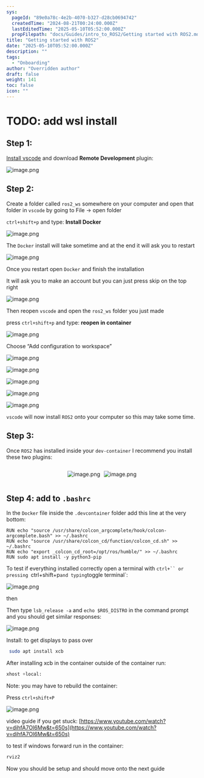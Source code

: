 ```yaml
---
sys:
  pageId: "89e0a78c-4e2b-4070-b327-d28cb0694742"
  createdTime: "2024-08-21T00:24:00.000Z"
  lastEditedTime: "2025-05-10T05:52:00.000Z"
  propFilepath: "docs/Guides/intro_to_ROS2/Getting started with ROS2.md"
title: "Getting started with ROS2"
date: "2025-05-10T05:52:00.000Z"
description: ""
tags:
  - "Onboarding"
author: "Overridden author"
draft: false
weight: 141
toc: false
icon: ""
---
```


# TODO: add wsl install

## Step 1:

[Install vscode](https://code.visualstudio.com/download) and download **Remote Development** plugin:

![image.png](https://prod-files-secure.s3.us-west-2.amazonaws.com/d518164a-d88e-44d1-a4ee-3adb3bd8bce0/efb52993-1881-4a40-b95e-6f020334f022/image.png?X-Amz-Algorithm=AWS4-HMAC-SHA256&X-Amz-Content-Sha256=UNSIGNED-PAYLOAD&X-Amz-Credential=ASIAZI2LB466ULK2EXOR%2F20250617%2Fus-west-2%2Fs3%2Faws4_request&X-Amz-Date=20250617T151047Z&X-Amz-Expires=3600&X-Amz-Security-Token=IQoJb3JpZ2luX2VjEIz%2F%2F%2F%2F%2F%2F%2F%2F%2F%2FwEaCXVzLXdlc3QtMiJHMEUCIQDRMvPjUuSefT%2BTlwsJtBfOV53WPiKCCGYhmDXVzIW7wQIgZiF7E7ayLTz5d8pD9oie0pxk0prYJ5fIr9%2BF14%2F3qZYq%2FwMIdRAAGgw2Mzc0MjMxODM4MDUiDKqUAq%2FFBzKZadjkZircA1QZJK4FnXylYCB8qHjn48nVYzZ5iR2EmvELfqs1EaBAv68SBAxh0F3P8VBmzVsSvK1%2FOgfuMj7rHpEYsEUf8ScXKZBNVFAlTNi7GOW8Po%2BQpJ2B8UQdxaW4Fv1Buk2TTVZ0j%2Falm1ffltYgdSFPpfWJWJSeDM2s2sE3EQmHQLRlsIvJlg8Az%2F3L%2FiIbe26QckOVOj9AmnTcvIq%2FzBPjbcEMOSJQW93%2BPFsRCPZA7juUffXmhSYGFmwhHI3tE9JGO9avSDEV321zuIUecj4XwoLrN116qMeAHpOH427SsVSvJbWIHq5ppg4GmXvjxS63tVjJfCIeDyhxwDudqfGQ0u%2BvbrNyOzv2ycFE7JcOSqXTNz7cdphWKVy%2BbSMu%2BzjetZ4WJLGfF00E%2BNtnzCbbaVyq1A0wtF8%2F0H5vc85lE%2FqV5PPc10o0veGQ7lXh7DRAAz4YZqVHERTHQ5o11EJwQyckDOYcynhYcGXNj073eOnC2zpNz66l23UVJfhHyiKuY2PsfyzV8fMV74vD%2BPeKQcsfGfiZwvriewxtch55yl9ZPlIup5zQ57oNIzZ27UBdeZtxTURiENqLW33LiCAmB71jDgqa76hBi9GE3kvwghUyZrPWfdmWcaf6T%2BtJMJenxcIGOqUBIr41CSOuOos69KqpRtbDuZr4IOrOddZoGZpddFoj59Wsmfqea3Udi4T0IhGdbJzQtCx3i9vIBbJe%2BV%2FcOm9NLo%2Fk2ZLCtnfkiQUTGzFjpRPZ4VVJyv2ow0u3jzUEXsE6Fu6%2BRX4nKxK54WDqRA9emOvsyLZXUPQEDi9nyaoDIYtTe18G0u66sQuqocip9ybtx6Ldf7tY9Y%2Bpx0OEcPJ8zFXZPTQp&X-Amz-Signature=b49ed42d745723a21b0837ed6c55239e7c509b6e121257d392cd731715d2c130&X-Amz-SignedHeaders=host&x-amz-checksum-mode=ENABLED&x-id=GetObject)

## Step 2:

Create a folder called `ros2_ws` somewhere on your computer and open that folder in `vscode` by going to File → open folder 

`ctrl+shift+p` and type: **Install Docker**

![image.png](https://prod-files-secure.s3.us-west-2.amazonaws.com/d518164a-d88e-44d1-a4ee-3adb3bd8bce0/2269dc0e-1cd5-47ff-bceb-c04ad9b2eab0/image.png?X-Amz-Algorithm=AWS4-HMAC-SHA256&X-Amz-Content-Sha256=UNSIGNED-PAYLOAD&X-Amz-Credential=ASIAZI2LB466ULK2EXOR%2F20250617%2Fus-west-2%2Fs3%2Faws4_request&X-Amz-Date=20250617T151047Z&X-Amz-Expires=3600&X-Amz-Security-Token=IQoJb3JpZ2luX2VjEIz%2F%2F%2F%2F%2F%2F%2F%2F%2F%2FwEaCXVzLXdlc3QtMiJHMEUCIQDRMvPjUuSefT%2BTlwsJtBfOV53WPiKCCGYhmDXVzIW7wQIgZiF7E7ayLTz5d8pD9oie0pxk0prYJ5fIr9%2BF14%2F3qZYq%2FwMIdRAAGgw2Mzc0MjMxODM4MDUiDKqUAq%2FFBzKZadjkZircA1QZJK4FnXylYCB8qHjn48nVYzZ5iR2EmvELfqs1EaBAv68SBAxh0F3P8VBmzVsSvK1%2FOgfuMj7rHpEYsEUf8ScXKZBNVFAlTNi7GOW8Po%2BQpJ2B8UQdxaW4Fv1Buk2TTVZ0j%2Falm1ffltYgdSFPpfWJWJSeDM2s2sE3EQmHQLRlsIvJlg8Az%2F3L%2FiIbe26QckOVOj9AmnTcvIq%2FzBPjbcEMOSJQW93%2BPFsRCPZA7juUffXmhSYGFmwhHI3tE9JGO9avSDEV321zuIUecj4XwoLrN116qMeAHpOH427SsVSvJbWIHq5ppg4GmXvjxS63tVjJfCIeDyhxwDudqfGQ0u%2BvbrNyOzv2ycFE7JcOSqXTNz7cdphWKVy%2BbSMu%2BzjetZ4WJLGfF00E%2BNtnzCbbaVyq1A0wtF8%2F0H5vc85lE%2FqV5PPc10o0veGQ7lXh7DRAAz4YZqVHERTHQ5o11EJwQyckDOYcynhYcGXNj073eOnC2zpNz66l23UVJfhHyiKuY2PsfyzV8fMV74vD%2BPeKQcsfGfiZwvriewxtch55yl9ZPlIup5zQ57oNIzZ27UBdeZtxTURiENqLW33LiCAmB71jDgqa76hBi9GE3kvwghUyZrPWfdmWcaf6T%2BtJMJenxcIGOqUBIr41CSOuOos69KqpRtbDuZr4IOrOddZoGZpddFoj59Wsmfqea3Udi4T0IhGdbJzQtCx3i9vIBbJe%2BV%2FcOm9NLo%2Fk2ZLCtnfkiQUTGzFjpRPZ4VVJyv2ow0u3jzUEXsE6Fu6%2BRX4nKxK54WDqRA9emOvsyLZXUPQEDi9nyaoDIYtTe18G0u66sQuqocip9ybtx6Ldf7tY9Y%2Bpx0OEcPJ8zFXZPTQp&X-Amz-Signature=23ced9cfd05b88bac826117f8e85a75735393dc42ca6a198ea45a48abfb56cb3&X-Amz-SignedHeaders=host&x-amz-checksum-mode=ENABLED&x-id=GetObject)

The `Docker` install will take sometime and at the end it will ask you to restart

![image.png](https://prod-files-secure.s3.us-west-2.amazonaws.com/d518164a-d88e-44d1-a4ee-3adb3bd8bce0/ed233f78-be33-4b1f-b89c-9c346c0e961e/image.png?X-Amz-Algorithm=AWS4-HMAC-SHA256&X-Amz-Content-Sha256=UNSIGNED-PAYLOAD&X-Amz-Credential=ASIAZI2LB466ULK2EXOR%2F20250617%2Fus-west-2%2Fs3%2Faws4_request&X-Amz-Date=20250617T151047Z&X-Amz-Expires=3600&X-Amz-Security-Token=IQoJb3JpZ2luX2VjEIz%2F%2F%2F%2F%2F%2F%2F%2F%2F%2FwEaCXVzLXdlc3QtMiJHMEUCIQDRMvPjUuSefT%2BTlwsJtBfOV53WPiKCCGYhmDXVzIW7wQIgZiF7E7ayLTz5d8pD9oie0pxk0prYJ5fIr9%2BF14%2F3qZYq%2FwMIdRAAGgw2Mzc0MjMxODM4MDUiDKqUAq%2FFBzKZadjkZircA1QZJK4FnXylYCB8qHjn48nVYzZ5iR2EmvELfqs1EaBAv68SBAxh0F3P8VBmzVsSvK1%2FOgfuMj7rHpEYsEUf8ScXKZBNVFAlTNi7GOW8Po%2BQpJ2B8UQdxaW4Fv1Buk2TTVZ0j%2Falm1ffltYgdSFPpfWJWJSeDM2s2sE3EQmHQLRlsIvJlg8Az%2F3L%2FiIbe26QckOVOj9AmnTcvIq%2FzBPjbcEMOSJQW93%2BPFsRCPZA7juUffXmhSYGFmwhHI3tE9JGO9avSDEV321zuIUecj4XwoLrN116qMeAHpOH427SsVSvJbWIHq5ppg4GmXvjxS63tVjJfCIeDyhxwDudqfGQ0u%2BvbrNyOzv2ycFE7JcOSqXTNz7cdphWKVy%2BbSMu%2BzjetZ4WJLGfF00E%2BNtnzCbbaVyq1A0wtF8%2F0H5vc85lE%2FqV5PPc10o0veGQ7lXh7DRAAz4YZqVHERTHQ5o11EJwQyckDOYcynhYcGXNj073eOnC2zpNz66l23UVJfhHyiKuY2PsfyzV8fMV74vD%2BPeKQcsfGfiZwvriewxtch55yl9ZPlIup5zQ57oNIzZ27UBdeZtxTURiENqLW33LiCAmB71jDgqa76hBi9GE3kvwghUyZrPWfdmWcaf6T%2BtJMJenxcIGOqUBIr41CSOuOos69KqpRtbDuZr4IOrOddZoGZpddFoj59Wsmfqea3Udi4T0IhGdbJzQtCx3i9vIBbJe%2BV%2FcOm9NLo%2Fk2ZLCtnfkiQUTGzFjpRPZ4VVJyv2ow0u3jzUEXsE6Fu6%2BRX4nKxK54WDqRA9emOvsyLZXUPQEDi9nyaoDIYtTe18G0u66sQuqocip9ybtx6Ldf7tY9Y%2Bpx0OEcPJ8zFXZPTQp&X-Amz-Signature=b3bad7f7554c7d8924fb494a7f6a3ffb4879e3801a4f19c5301f77a4b4018bb9&X-Amz-SignedHeaders=host&x-amz-checksum-mode=ENABLED&x-id=GetObject)

Once you restart open `Docker` and finish the installation

It will ask you to make an account but you can just press skip on the top right

![image.png](https://prod-files-secure.s3.us-west-2.amazonaws.com/d518164a-d88e-44d1-a4ee-3adb3bd8bce0/21010ad9-1659-4fd9-9f59-9932a09b2a3d/image.png?X-Amz-Algorithm=AWS4-HMAC-SHA256&X-Amz-Content-Sha256=UNSIGNED-PAYLOAD&X-Amz-Credential=ASIAZI2LB466ULK2EXOR%2F20250617%2Fus-west-2%2Fs3%2Faws4_request&X-Amz-Date=20250617T151047Z&X-Amz-Expires=3600&X-Amz-Security-Token=IQoJb3JpZ2luX2VjEIz%2F%2F%2F%2F%2F%2F%2F%2F%2F%2FwEaCXVzLXdlc3QtMiJHMEUCIQDRMvPjUuSefT%2BTlwsJtBfOV53WPiKCCGYhmDXVzIW7wQIgZiF7E7ayLTz5d8pD9oie0pxk0prYJ5fIr9%2BF14%2F3qZYq%2FwMIdRAAGgw2Mzc0MjMxODM4MDUiDKqUAq%2FFBzKZadjkZircA1QZJK4FnXylYCB8qHjn48nVYzZ5iR2EmvELfqs1EaBAv68SBAxh0F3P8VBmzVsSvK1%2FOgfuMj7rHpEYsEUf8ScXKZBNVFAlTNi7GOW8Po%2BQpJ2B8UQdxaW4Fv1Buk2TTVZ0j%2Falm1ffltYgdSFPpfWJWJSeDM2s2sE3EQmHQLRlsIvJlg8Az%2F3L%2FiIbe26QckOVOj9AmnTcvIq%2FzBPjbcEMOSJQW93%2BPFsRCPZA7juUffXmhSYGFmwhHI3tE9JGO9avSDEV321zuIUecj4XwoLrN116qMeAHpOH427SsVSvJbWIHq5ppg4GmXvjxS63tVjJfCIeDyhxwDudqfGQ0u%2BvbrNyOzv2ycFE7JcOSqXTNz7cdphWKVy%2BbSMu%2BzjetZ4WJLGfF00E%2BNtnzCbbaVyq1A0wtF8%2F0H5vc85lE%2FqV5PPc10o0veGQ7lXh7DRAAz4YZqVHERTHQ5o11EJwQyckDOYcynhYcGXNj073eOnC2zpNz66l23UVJfhHyiKuY2PsfyzV8fMV74vD%2BPeKQcsfGfiZwvriewxtch55yl9ZPlIup5zQ57oNIzZ27UBdeZtxTURiENqLW33LiCAmB71jDgqa76hBi9GE3kvwghUyZrPWfdmWcaf6T%2BtJMJenxcIGOqUBIr41CSOuOos69KqpRtbDuZr4IOrOddZoGZpddFoj59Wsmfqea3Udi4T0IhGdbJzQtCx3i9vIBbJe%2BV%2FcOm9NLo%2Fk2ZLCtnfkiQUTGzFjpRPZ4VVJyv2ow0u3jzUEXsE6Fu6%2BRX4nKxK54WDqRA9emOvsyLZXUPQEDi9nyaoDIYtTe18G0u66sQuqocip9ybtx6Ldf7tY9Y%2Bpx0OEcPJ8zFXZPTQp&X-Amz-Signature=ec54966c70d03d9cb0885bfeb5d92d69175bc30275c3696474a4f4cf3205b7e5&X-Amz-SignedHeaders=host&x-amz-checksum-mode=ENABLED&x-id=GetObject)

Then reopen `vscode` and open the `ros2_ws` folder you just made

press `ctrl+shift+p` and type: **reopen in container**

![image.png](https://prod-files-secure.s3.us-west-2.amazonaws.com/d518164a-d88e-44d1-a4ee-3adb3bd8bce0/4e93b8c2-41ad-488c-8095-c74205196118/image.png?X-Amz-Algorithm=AWS4-HMAC-SHA256&X-Amz-Content-Sha256=UNSIGNED-PAYLOAD&X-Amz-Credential=ASIAZI2LB466ULK2EXOR%2F20250617%2Fus-west-2%2Fs3%2Faws4_request&X-Amz-Date=20250617T151047Z&X-Amz-Expires=3600&X-Amz-Security-Token=IQoJb3JpZ2luX2VjEIz%2F%2F%2F%2F%2F%2F%2F%2F%2F%2FwEaCXVzLXdlc3QtMiJHMEUCIQDRMvPjUuSefT%2BTlwsJtBfOV53WPiKCCGYhmDXVzIW7wQIgZiF7E7ayLTz5d8pD9oie0pxk0prYJ5fIr9%2BF14%2F3qZYq%2FwMIdRAAGgw2Mzc0MjMxODM4MDUiDKqUAq%2FFBzKZadjkZircA1QZJK4FnXylYCB8qHjn48nVYzZ5iR2EmvELfqs1EaBAv68SBAxh0F3P8VBmzVsSvK1%2FOgfuMj7rHpEYsEUf8ScXKZBNVFAlTNi7GOW8Po%2BQpJ2B8UQdxaW4Fv1Buk2TTVZ0j%2Falm1ffltYgdSFPpfWJWJSeDM2s2sE3EQmHQLRlsIvJlg8Az%2F3L%2FiIbe26QckOVOj9AmnTcvIq%2FzBPjbcEMOSJQW93%2BPFsRCPZA7juUffXmhSYGFmwhHI3tE9JGO9avSDEV321zuIUecj4XwoLrN116qMeAHpOH427SsVSvJbWIHq5ppg4GmXvjxS63tVjJfCIeDyhxwDudqfGQ0u%2BvbrNyOzv2ycFE7JcOSqXTNz7cdphWKVy%2BbSMu%2BzjetZ4WJLGfF00E%2BNtnzCbbaVyq1A0wtF8%2F0H5vc85lE%2FqV5PPc10o0veGQ7lXh7DRAAz4YZqVHERTHQ5o11EJwQyckDOYcynhYcGXNj073eOnC2zpNz66l23UVJfhHyiKuY2PsfyzV8fMV74vD%2BPeKQcsfGfiZwvriewxtch55yl9ZPlIup5zQ57oNIzZ27UBdeZtxTURiENqLW33LiCAmB71jDgqa76hBi9GE3kvwghUyZrPWfdmWcaf6T%2BtJMJenxcIGOqUBIr41CSOuOos69KqpRtbDuZr4IOrOddZoGZpddFoj59Wsmfqea3Udi4T0IhGdbJzQtCx3i9vIBbJe%2BV%2FcOm9NLo%2Fk2ZLCtnfkiQUTGzFjpRPZ4VVJyv2ow0u3jzUEXsE6Fu6%2BRX4nKxK54WDqRA9emOvsyLZXUPQEDi9nyaoDIYtTe18G0u66sQuqocip9ybtx6Ldf7tY9Y%2Bpx0OEcPJ8zFXZPTQp&X-Amz-Signature=b92dbfdaa54f44a842697c763ae6a5177228e805a5eff157e637b36e4e5e3945&X-Amz-SignedHeaders=host&x-amz-checksum-mode=ENABLED&x-id=GetObject)

Choose “Add configuration to workspace”

![image.png](https://prod-files-secure.s3.us-west-2.amazonaws.com/d518164a-d88e-44d1-a4ee-3adb3bd8bce0/9560b282-5060-4989-ba37-97e7b2c22476/image.png?X-Amz-Algorithm=AWS4-HMAC-SHA256&X-Amz-Content-Sha256=UNSIGNED-PAYLOAD&X-Amz-Credential=ASIAZI2LB466ULK2EXOR%2F20250617%2Fus-west-2%2Fs3%2Faws4_request&X-Amz-Date=20250617T151047Z&X-Amz-Expires=3600&X-Amz-Security-Token=IQoJb3JpZ2luX2VjEIz%2F%2F%2F%2F%2F%2F%2F%2F%2F%2FwEaCXVzLXdlc3QtMiJHMEUCIQDRMvPjUuSefT%2BTlwsJtBfOV53WPiKCCGYhmDXVzIW7wQIgZiF7E7ayLTz5d8pD9oie0pxk0prYJ5fIr9%2BF14%2F3qZYq%2FwMIdRAAGgw2Mzc0MjMxODM4MDUiDKqUAq%2FFBzKZadjkZircA1QZJK4FnXylYCB8qHjn48nVYzZ5iR2EmvELfqs1EaBAv68SBAxh0F3P8VBmzVsSvK1%2FOgfuMj7rHpEYsEUf8ScXKZBNVFAlTNi7GOW8Po%2BQpJ2B8UQdxaW4Fv1Buk2TTVZ0j%2Falm1ffltYgdSFPpfWJWJSeDM2s2sE3EQmHQLRlsIvJlg8Az%2F3L%2FiIbe26QckOVOj9AmnTcvIq%2FzBPjbcEMOSJQW93%2BPFsRCPZA7juUffXmhSYGFmwhHI3tE9JGO9avSDEV321zuIUecj4XwoLrN116qMeAHpOH427SsVSvJbWIHq5ppg4GmXvjxS63tVjJfCIeDyhxwDudqfGQ0u%2BvbrNyOzv2ycFE7JcOSqXTNz7cdphWKVy%2BbSMu%2BzjetZ4WJLGfF00E%2BNtnzCbbaVyq1A0wtF8%2F0H5vc85lE%2FqV5PPc10o0veGQ7lXh7DRAAz4YZqVHERTHQ5o11EJwQyckDOYcynhYcGXNj073eOnC2zpNz66l23UVJfhHyiKuY2PsfyzV8fMV74vD%2BPeKQcsfGfiZwvriewxtch55yl9ZPlIup5zQ57oNIzZ27UBdeZtxTURiENqLW33LiCAmB71jDgqa76hBi9GE3kvwghUyZrPWfdmWcaf6T%2BtJMJenxcIGOqUBIr41CSOuOos69KqpRtbDuZr4IOrOddZoGZpddFoj59Wsmfqea3Udi4T0IhGdbJzQtCx3i9vIBbJe%2BV%2FcOm9NLo%2Fk2ZLCtnfkiQUTGzFjpRPZ4VVJyv2ow0u3jzUEXsE6Fu6%2BRX4nKxK54WDqRA9emOvsyLZXUPQEDi9nyaoDIYtTe18G0u66sQuqocip9ybtx6Ldf7tY9Y%2Bpx0OEcPJ8zFXZPTQp&X-Amz-Signature=d6425c91769247a67ffde0bbdc8530b9a7b63383a401c427d4ee24bb454cc9eb&X-Amz-SignedHeaders=host&x-amz-checksum-mode=ENABLED&x-id=GetObject)

![image.png](https://prod-files-secure.s3.us-west-2.amazonaws.com/d518164a-d88e-44d1-a4ee-3adb3bd8bce0/2ee63f81-886b-48e8-a553-dc6e5eac99e4/image.png?X-Amz-Algorithm=AWS4-HMAC-SHA256&X-Amz-Content-Sha256=UNSIGNED-PAYLOAD&X-Amz-Credential=ASIAZI2LB466ULK2EXOR%2F20250617%2Fus-west-2%2Fs3%2Faws4_request&X-Amz-Date=20250617T151047Z&X-Amz-Expires=3600&X-Amz-Security-Token=IQoJb3JpZ2luX2VjEIz%2F%2F%2F%2F%2F%2F%2F%2F%2F%2FwEaCXVzLXdlc3QtMiJHMEUCIQDRMvPjUuSefT%2BTlwsJtBfOV53WPiKCCGYhmDXVzIW7wQIgZiF7E7ayLTz5d8pD9oie0pxk0prYJ5fIr9%2BF14%2F3qZYq%2FwMIdRAAGgw2Mzc0MjMxODM4MDUiDKqUAq%2FFBzKZadjkZircA1QZJK4FnXylYCB8qHjn48nVYzZ5iR2EmvELfqs1EaBAv68SBAxh0F3P8VBmzVsSvK1%2FOgfuMj7rHpEYsEUf8ScXKZBNVFAlTNi7GOW8Po%2BQpJ2B8UQdxaW4Fv1Buk2TTVZ0j%2Falm1ffltYgdSFPpfWJWJSeDM2s2sE3EQmHQLRlsIvJlg8Az%2F3L%2FiIbe26QckOVOj9AmnTcvIq%2FzBPjbcEMOSJQW93%2BPFsRCPZA7juUffXmhSYGFmwhHI3tE9JGO9avSDEV321zuIUecj4XwoLrN116qMeAHpOH427SsVSvJbWIHq5ppg4GmXvjxS63tVjJfCIeDyhxwDudqfGQ0u%2BvbrNyOzv2ycFE7JcOSqXTNz7cdphWKVy%2BbSMu%2BzjetZ4WJLGfF00E%2BNtnzCbbaVyq1A0wtF8%2F0H5vc85lE%2FqV5PPc10o0veGQ7lXh7DRAAz4YZqVHERTHQ5o11EJwQyckDOYcynhYcGXNj073eOnC2zpNz66l23UVJfhHyiKuY2PsfyzV8fMV74vD%2BPeKQcsfGfiZwvriewxtch55yl9ZPlIup5zQ57oNIzZ27UBdeZtxTURiENqLW33LiCAmB71jDgqa76hBi9GE3kvwghUyZrPWfdmWcaf6T%2BtJMJenxcIGOqUBIr41CSOuOos69KqpRtbDuZr4IOrOddZoGZpddFoj59Wsmfqea3Udi4T0IhGdbJzQtCx3i9vIBbJe%2BV%2FcOm9NLo%2Fk2ZLCtnfkiQUTGzFjpRPZ4VVJyv2ow0u3jzUEXsE6Fu6%2BRX4nKxK54WDqRA9emOvsyLZXUPQEDi9nyaoDIYtTe18G0u66sQuqocip9ybtx6Ldf7tY9Y%2Bpx0OEcPJ8zFXZPTQp&X-Amz-Signature=be41c686354cd8aa058cae5ca156a32fdfb8c344ebbc3f1a83f6622b3f043002&X-Amz-SignedHeaders=host&x-amz-checksum-mode=ENABLED&x-id=GetObject)

![image.png](https://prod-files-secure.s3.us-west-2.amazonaws.com/d518164a-d88e-44d1-a4ee-3adb3bd8bce0/ae1580b2-b048-407e-aed9-b584224a7a04/image.png?X-Amz-Algorithm=AWS4-HMAC-SHA256&X-Amz-Content-Sha256=UNSIGNED-PAYLOAD&X-Amz-Credential=ASIAZI2LB466ULK2EXOR%2F20250617%2Fus-west-2%2Fs3%2Faws4_request&X-Amz-Date=20250617T151047Z&X-Amz-Expires=3600&X-Amz-Security-Token=IQoJb3JpZ2luX2VjEIz%2F%2F%2F%2F%2F%2F%2F%2F%2F%2FwEaCXVzLXdlc3QtMiJHMEUCIQDRMvPjUuSefT%2BTlwsJtBfOV53WPiKCCGYhmDXVzIW7wQIgZiF7E7ayLTz5d8pD9oie0pxk0prYJ5fIr9%2BF14%2F3qZYq%2FwMIdRAAGgw2Mzc0MjMxODM4MDUiDKqUAq%2FFBzKZadjkZircA1QZJK4FnXylYCB8qHjn48nVYzZ5iR2EmvELfqs1EaBAv68SBAxh0F3P8VBmzVsSvK1%2FOgfuMj7rHpEYsEUf8ScXKZBNVFAlTNi7GOW8Po%2BQpJ2B8UQdxaW4Fv1Buk2TTVZ0j%2Falm1ffltYgdSFPpfWJWJSeDM2s2sE3EQmHQLRlsIvJlg8Az%2F3L%2FiIbe26QckOVOj9AmnTcvIq%2FzBPjbcEMOSJQW93%2BPFsRCPZA7juUffXmhSYGFmwhHI3tE9JGO9avSDEV321zuIUecj4XwoLrN116qMeAHpOH427SsVSvJbWIHq5ppg4GmXvjxS63tVjJfCIeDyhxwDudqfGQ0u%2BvbrNyOzv2ycFE7JcOSqXTNz7cdphWKVy%2BbSMu%2BzjetZ4WJLGfF00E%2BNtnzCbbaVyq1A0wtF8%2F0H5vc85lE%2FqV5PPc10o0veGQ7lXh7DRAAz4YZqVHERTHQ5o11EJwQyckDOYcynhYcGXNj073eOnC2zpNz66l23UVJfhHyiKuY2PsfyzV8fMV74vD%2BPeKQcsfGfiZwvriewxtch55yl9ZPlIup5zQ57oNIzZ27UBdeZtxTURiENqLW33LiCAmB71jDgqa76hBi9GE3kvwghUyZrPWfdmWcaf6T%2BtJMJenxcIGOqUBIr41CSOuOos69KqpRtbDuZr4IOrOddZoGZpddFoj59Wsmfqea3Udi4T0IhGdbJzQtCx3i9vIBbJe%2BV%2FcOm9NLo%2Fk2ZLCtnfkiQUTGzFjpRPZ4VVJyv2ow0u3jzUEXsE6Fu6%2BRX4nKxK54WDqRA9emOvsyLZXUPQEDi9nyaoDIYtTe18G0u66sQuqocip9ybtx6Ldf7tY9Y%2Bpx0OEcPJ8zFXZPTQp&X-Amz-Signature=7cbdc7c03a25ba1d84c52d9a96a3b9092d6b1aab69328aea24b28bb3f3f4e4a9&X-Amz-SignedHeaders=host&x-amz-checksum-mode=ENABLED&x-id=GetObject)

![image.png](https://prod-files-secure.s3.us-west-2.amazonaws.com/d518164a-d88e-44d1-a4ee-3adb3bd8bce0/53255b28-f75e-430f-b9e3-c0ac8577e42b/image.png?X-Amz-Algorithm=AWS4-HMAC-SHA256&X-Amz-Content-Sha256=UNSIGNED-PAYLOAD&X-Amz-Credential=ASIAZI2LB466ULK2EXOR%2F20250617%2Fus-west-2%2Fs3%2Faws4_request&X-Amz-Date=20250617T151047Z&X-Amz-Expires=3600&X-Amz-Security-Token=IQoJb3JpZ2luX2VjEIz%2F%2F%2F%2F%2F%2F%2F%2F%2F%2FwEaCXVzLXdlc3QtMiJHMEUCIQDRMvPjUuSefT%2BTlwsJtBfOV53WPiKCCGYhmDXVzIW7wQIgZiF7E7ayLTz5d8pD9oie0pxk0prYJ5fIr9%2BF14%2F3qZYq%2FwMIdRAAGgw2Mzc0MjMxODM4MDUiDKqUAq%2FFBzKZadjkZircA1QZJK4FnXylYCB8qHjn48nVYzZ5iR2EmvELfqs1EaBAv68SBAxh0F3P8VBmzVsSvK1%2FOgfuMj7rHpEYsEUf8ScXKZBNVFAlTNi7GOW8Po%2BQpJ2B8UQdxaW4Fv1Buk2TTVZ0j%2Falm1ffltYgdSFPpfWJWJSeDM2s2sE3EQmHQLRlsIvJlg8Az%2F3L%2FiIbe26QckOVOj9AmnTcvIq%2FzBPjbcEMOSJQW93%2BPFsRCPZA7juUffXmhSYGFmwhHI3tE9JGO9avSDEV321zuIUecj4XwoLrN116qMeAHpOH427SsVSvJbWIHq5ppg4GmXvjxS63tVjJfCIeDyhxwDudqfGQ0u%2BvbrNyOzv2ycFE7JcOSqXTNz7cdphWKVy%2BbSMu%2BzjetZ4WJLGfF00E%2BNtnzCbbaVyq1A0wtF8%2F0H5vc85lE%2FqV5PPc10o0veGQ7lXh7DRAAz4YZqVHERTHQ5o11EJwQyckDOYcynhYcGXNj073eOnC2zpNz66l23UVJfhHyiKuY2PsfyzV8fMV74vD%2BPeKQcsfGfiZwvriewxtch55yl9ZPlIup5zQ57oNIzZ27UBdeZtxTURiENqLW33LiCAmB71jDgqa76hBi9GE3kvwghUyZrPWfdmWcaf6T%2BtJMJenxcIGOqUBIr41CSOuOos69KqpRtbDuZr4IOrOddZoGZpddFoj59Wsmfqea3Udi4T0IhGdbJzQtCx3i9vIBbJe%2BV%2FcOm9NLo%2Fk2ZLCtnfkiQUTGzFjpRPZ4VVJyv2ow0u3jzUEXsE6Fu6%2BRX4nKxK54WDqRA9emOvsyLZXUPQEDi9nyaoDIYtTe18G0u66sQuqocip9ybtx6Ldf7tY9Y%2Bpx0OEcPJ8zFXZPTQp&X-Amz-Signature=8cbced51cc624fc3880e1ce45f761f68f0fc46c17f7164c8c1b1febd30496fa9&X-Amz-SignedHeaders=host&x-amz-checksum-mode=ENABLED&x-id=GetObject)

![image.png](https://prod-files-secure.s3.us-west-2.amazonaws.com/d518164a-d88e-44d1-a4ee-3adb3bd8bce0/7c562767-5af9-4ffb-97d1-327bcdf4ee00/image.png?X-Amz-Algorithm=AWS4-HMAC-SHA256&X-Amz-Content-Sha256=UNSIGNED-PAYLOAD&X-Amz-Credential=ASIAZI2LB466ULK2EXOR%2F20250617%2Fus-west-2%2Fs3%2Faws4_request&X-Amz-Date=20250617T151047Z&X-Amz-Expires=3600&X-Amz-Security-Token=IQoJb3JpZ2luX2VjEIz%2F%2F%2F%2F%2F%2F%2F%2F%2F%2FwEaCXVzLXdlc3QtMiJHMEUCIQDRMvPjUuSefT%2BTlwsJtBfOV53WPiKCCGYhmDXVzIW7wQIgZiF7E7ayLTz5d8pD9oie0pxk0prYJ5fIr9%2BF14%2F3qZYq%2FwMIdRAAGgw2Mzc0MjMxODM4MDUiDKqUAq%2FFBzKZadjkZircA1QZJK4FnXylYCB8qHjn48nVYzZ5iR2EmvELfqs1EaBAv68SBAxh0F3P8VBmzVsSvK1%2FOgfuMj7rHpEYsEUf8ScXKZBNVFAlTNi7GOW8Po%2BQpJ2B8UQdxaW4Fv1Buk2TTVZ0j%2Falm1ffltYgdSFPpfWJWJSeDM2s2sE3EQmHQLRlsIvJlg8Az%2F3L%2FiIbe26QckOVOj9AmnTcvIq%2FzBPjbcEMOSJQW93%2BPFsRCPZA7juUffXmhSYGFmwhHI3tE9JGO9avSDEV321zuIUecj4XwoLrN116qMeAHpOH427SsVSvJbWIHq5ppg4GmXvjxS63tVjJfCIeDyhxwDudqfGQ0u%2BvbrNyOzv2ycFE7JcOSqXTNz7cdphWKVy%2BbSMu%2BzjetZ4WJLGfF00E%2BNtnzCbbaVyq1A0wtF8%2F0H5vc85lE%2FqV5PPc10o0veGQ7lXh7DRAAz4YZqVHERTHQ5o11EJwQyckDOYcynhYcGXNj073eOnC2zpNz66l23UVJfhHyiKuY2PsfyzV8fMV74vD%2BPeKQcsfGfiZwvriewxtch55yl9ZPlIup5zQ57oNIzZ27UBdeZtxTURiENqLW33LiCAmB71jDgqa76hBi9GE3kvwghUyZrPWfdmWcaf6T%2BtJMJenxcIGOqUBIr41CSOuOos69KqpRtbDuZr4IOrOddZoGZpddFoj59Wsmfqea3Udi4T0IhGdbJzQtCx3i9vIBbJe%2BV%2FcOm9NLo%2Fk2ZLCtnfkiQUTGzFjpRPZ4VVJyv2ow0u3jzUEXsE6Fu6%2BRX4nKxK54WDqRA9emOvsyLZXUPQEDi9nyaoDIYtTe18G0u66sQuqocip9ybtx6Ldf7tY9Y%2Bpx0OEcPJ8zFXZPTQp&X-Amz-Signature=6ac8a9ea30f109a0471e4933c2439113765dfbe81bc7d4912503efc68d84e71c&X-Amz-SignedHeaders=host&x-amz-checksum-mode=ENABLED&x-id=GetObject)

`vscode` will now install `ROS2` onto your computer so this may take some time.

## Step 3:

Once `ROS2` has installed inside your `dev-container` I recommend you install these two plugins:

<div style="display: flex;flex-direction: row; column-gap:10px; max-width: 630px;justify-content: center;">
<div>

![image.png](https://prod-files-secure.s3.us-west-2.amazonaws.com/d518164a-d88e-44d1-a4ee-3adb3bd8bce0/3fc3d550-5a54-4ba1-ba6b-faa01cdb7369/image.png?X-Amz-Algorithm=AWS4-HMAC-SHA256&X-Amz-Content-Sha256=UNSIGNED-PAYLOAD&X-Amz-Credential=ASIAZI2LB4662ERIVS5S%2F20250617%2Fus-west-2%2Fs3%2Faws4_request&X-Amz-Date=20250617T151051Z&X-Amz-Expires=3600&X-Amz-Security-Token=IQoJb3JpZ2luX2VjEIz%2F%2F%2F%2F%2F%2F%2F%2F%2F%2FwEaCXVzLXdlc3QtMiJGMEQCIH%2BwE%2Ba3ceUqs4sc0fmaTncoIZWFsFi5FdZzRCDfXlzuAiA%2FTCHblucADDEkg%2BaXpV8JolE66zNps%2BEOpyfI75ROCir%2FAwh1EAAaDDYzNzQyMzE4MzgwNSIMnvUWDKHitqDFvUXuKtwDkk31WQyL%2Bz0%2B2r6aWGSLZ%2FhLUosTt%2FldkwENmeMzqmsXIx%2BVdarjv2c5hyQDXKsgiP6RTdC81SWtZVCD0K70s6Wj380lZDPxGDonzw%2F5ar8yz2kMySBwa8KCK1jJnLO9WX7xM%2BxI7jWsTQDukoWNWHiG%2BVG5zXHhfOJ%2F%2BXdviQ%2BrtuR6QhOJS5%2FBK%2Bq%2FtzCJSPwXhBn9W%2BPjp6R6WeA%2F0yfCH968jCv%2ByZFfFSlCxlzB1R%2Fk%2FUvHjph8ZjQJp73c0pKnapwHQux7l4JhsURwiPHySaPdxjKFjY0uXylqI3zc8T4AI2KWI8zhctww8XQDGtrV8vWDmEUb%2FyJNduW%2BJ0Eamd4NXI%2FI2t%2BCfZJCxLfCbpeF6Lx6YWeI9VuAMOzl8TYVhWEi%2FOQq8wNcl3yMXgQEHJ54wQZHx9ECMsOmjy%2Fmz93W1l7jd1YIuF8w%2F5Po7m3uj7pyx8vL8A2BBnfGQGN8BJ3%2Bg77T54%2BseTtOt7dduIGXdB7up6Use0ecj1onCNwSbAP2Qdo248Jp8xb5M3s1OMVe%2B6NfKvj3mFYvM6UWrHt9O9dyrxyGQmC367UFbU2g8SnSZFafQe0G%2FjqELLcTFTD20vNyzXmtEcosYH67KAilVzhFKsNrOgQwiKfFwgY6pgEHSXT4j%2BiKYPzcWbZ92ubxphjbHhdjARiZhre%2FogsMCtd5asBWwU3vKO5SxCpttpEcqeiJghPFKBD5cGrKUWsCd1KjVXTYoTDUfyGg1aSGoz0TK9hfWxPzv8U5Cs0ELN3ky4p3usnSE3jZULsw4JV%2BxFwXie7Zf3vF2nG9EUcCyQf30vzhyZUE6CJ0rUj365jDEOuimsfk4pTBOD2xeBhxlB8J3Snf&X-Amz-Signature=89f08fa8011b1d8f8ea754b5c1fda219af4c62e94126eddb37a55766c2e5b2ed&X-Amz-SignedHeaders=host&x-amz-checksum-mode=ENABLED&x-id=GetObject)

</div>
<div>

![image.png](https://prod-files-secure.s3.us-west-2.amazonaws.com/d518164a-d88e-44d1-a4ee-3adb3bd8bce0/d994cc66-13c2-4093-a5a3-f84cf4601a82/image.png?X-Amz-Algorithm=AWS4-HMAC-SHA256&X-Amz-Content-Sha256=UNSIGNED-PAYLOAD&X-Amz-Credential=ASIAZI2LB466Q6WGQEMS%2F20250617%2Fus-west-2%2Fs3%2Faws4_request&X-Amz-Date=20250617T151051Z&X-Amz-Expires=3600&X-Amz-Security-Token=IQoJb3JpZ2luX2VjEIz%2F%2F%2F%2F%2F%2F%2F%2F%2F%2FwEaCXVzLXdlc3QtMiJHMEUCIB8wXbwVqe3kCGOEJLyuR%2F%2FERA%2BY0hES6BoPAYXtEqdwAiEAmO42RjNi8l3jR7o20pJ1DV0VtVfotpZMSunq7fmReJAq%2FwMIdRAAGgw2Mzc0MjMxODM4MDUiDM5OlabMvUC6wdcnwyrcA605FumiBLxKXN2tWGExrhq6OZ6q3ENdDpoAt5ZaxY8ZRduGMX3SahpBKEmmdq3BEXsxfM3hdJ504sVVzMAaJ4m%2Fqjxs6Dkw%2BUzfx57bt3kqjs%2FQwy6ocS72xob%2BW4YKsgWWbtmMbnWmc%2BFrzdbh%2F9kF7U9MKsJdPasT7ITQDaVWrN1hVOn%2FysjMVPxNbAyn1e8rSJjNy5JbI15i93lfv9orjE86G9pfoRR2Adf5zzmGawTisIaNvOdJWqENUQ53N4%2Bw95G9gcbX1%2Bw%2FxSHUpX9ZbrfJz5LmaMyImqTHyIkBNQjAXmRmilvVSr9WsUhChDnxreCzS5z4%2BuQ68DlHftEkqdbjcYqg5DcV1z9LE5hgJoyNUi3OBh%2BVR2fb0pM54Nli64Rp2nZ%2B8Pe6FWnrVccUizJRGWmdP9bgqX6Pmk0CSg87Y8Pe9uINlbseVFLF4OBDxsC5r830%2BGHHEdIc87M7WpQv4JvnGWyVFmVPrNOVPQ6c5njxM%2Bzbhyo2m5eMy%2FkzSEhJ4GG5zOVhSrw1wCSpyttPEfakMmbkkGyqjeFLsA5G3O4sAUNHKLLu2jsTrmPwSo93r%2BZz%2BnsTWVEh86WoVMTzyWdAWCx%2FcbdWkmXIplrZjC0Ay9AftEO7MLqmxcIGOqUBVvZ6SeRwI5L8l1jK%2FgpcI1tHLeNZM9ggLfdKI2r6YXooHQEK7JnubseXRT5AG3dxhQ9e2LbCJUr4g1v7C2cooNAKDmI0wE2tT55DrTTn2uzvwT%2FPEuJvYIKhzQAjuJwAxt%2BgVh%2FYQEtwMHNPwfdXFhiYhF%2FgOCKUSwt3EhyhUD6wCm%2BDVozlW9fqhMUbjf3liHp5DalA0QCW3pc29dhK9bWI2wBI&X-Amz-Signature=c0dcd7423d88ec4fcf578beaad5ef3ed1500ddf7026ca3adc4b3561fb03bd462&X-Amz-SignedHeaders=host&x-amz-checksum-mode=ENABLED&x-id=GetObject)

</div>
</div>

## Step 4: add to `.bashrc`

In the `Docker` file inside the `.devcontainer` folder add this line at the very bottom: 

```docker
RUN echo "source /usr/share/colcon_argcomplete/hook/colcon-argcomplete.bash" >> ~/.bashrc
RUN echo "source /usr/share/colcon_cd/function/colcon_cd.sh" >> ~/.bashrc
RUN echo "export _colcon_cd_root=/opt/ros/humble/" >> ~/.bashrc
RUN sudo apt install -y python3-pip 
```

To test if everything installed correctly open a terminal with `ctrl+`` or pressing `ctrl+shift+p` and typing `toggle terminal`:

![image.png](https://prod-files-secure.s3.us-west-2.amazonaws.com/d518164a-d88e-44d1-a4ee-3adb3bd8bce0/6a4943d8-b04e-4c02-9a58-775f3384d1a5/image.png?X-Amz-Algorithm=AWS4-HMAC-SHA256&X-Amz-Content-Sha256=UNSIGNED-PAYLOAD&X-Amz-Credential=ASIAZI2LB466ULK2EXOR%2F20250617%2Fus-west-2%2Fs3%2Faws4_request&X-Amz-Date=20250617T151047Z&X-Amz-Expires=3600&X-Amz-Security-Token=IQoJb3JpZ2luX2VjEIz%2F%2F%2F%2F%2F%2F%2F%2F%2F%2FwEaCXVzLXdlc3QtMiJHMEUCIQDRMvPjUuSefT%2BTlwsJtBfOV53WPiKCCGYhmDXVzIW7wQIgZiF7E7ayLTz5d8pD9oie0pxk0prYJ5fIr9%2BF14%2F3qZYq%2FwMIdRAAGgw2Mzc0MjMxODM4MDUiDKqUAq%2FFBzKZadjkZircA1QZJK4FnXylYCB8qHjn48nVYzZ5iR2EmvELfqs1EaBAv68SBAxh0F3P8VBmzVsSvK1%2FOgfuMj7rHpEYsEUf8ScXKZBNVFAlTNi7GOW8Po%2BQpJ2B8UQdxaW4Fv1Buk2TTVZ0j%2Falm1ffltYgdSFPpfWJWJSeDM2s2sE3EQmHQLRlsIvJlg8Az%2F3L%2FiIbe26QckOVOj9AmnTcvIq%2FzBPjbcEMOSJQW93%2BPFsRCPZA7juUffXmhSYGFmwhHI3tE9JGO9avSDEV321zuIUecj4XwoLrN116qMeAHpOH427SsVSvJbWIHq5ppg4GmXvjxS63tVjJfCIeDyhxwDudqfGQ0u%2BvbrNyOzv2ycFE7JcOSqXTNz7cdphWKVy%2BbSMu%2BzjetZ4WJLGfF00E%2BNtnzCbbaVyq1A0wtF8%2F0H5vc85lE%2FqV5PPc10o0veGQ7lXh7DRAAz4YZqVHERTHQ5o11EJwQyckDOYcynhYcGXNj073eOnC2zpNz66l23UVJfhHyiKuY2PsfyzV8fMV74vD%2BPeKQcsfGfiZwvriewxtch55yl9ZPlIup5zQ57oNIzZ27UBdeZtxTURiENqLW33LiCAmB71jDgqa76hBi9GE3kvwghUyZrPWfdmWcaf6T%2BtJMJenxcIGOqUBIr41CSOuOos69KqpRtbDuZr4IOrOddZoGZpddFoj59Wsmfqea3Udi4T0IhGdbJzQtCx3i9vIBbJe%2BV%2FcOm9NLo%2Fk2ZLCtnfkiQUTGzFjpRPZ4VVJyv2ow0u3jzUEXsE6Fu6%2BRX4nKxK54WDqRA9emOvsyLZXUPQEDi9nyaoDIYtTe18G0u66sQuqocip9ybtx6Ldf7tY9Y%2Bpx0OEcPJ8zFXZPTQp&X-Amz-Signature=209dda5db80b94a511034467aca84d65e2fed1f6dc805db3302d775a9c83ed20&X-Amz-SignedHeaders=host&x-amz-checksum-mode=ENABLED&x-id=GetObject)

then 

Then type `lsb_release -a` and `echo $ROS_DISTRO` in the command prompt and you should get similar responses:

![image.png](https://prod-files-secure.s3.us-west-2.amazonaws.com/d518164a-d88e-44d1-a4ee-3adb3bd8bce0/3e635dec-a805-4e85-8b9e-d000e5b71a4e/image.png?X-Amz-Algorithm=AWS4-HMAC-SHA256&X-Amz-Content-Sha256=UNSIGNED-PAYLOAD&X-Amz-Credential=ASIAZI2LB466ULK2EXOR%2F20250617%2Fus-west-2%2Fs3%2Faws4_request&X-Amz-Date=20250617T151047Z&X-Amz-Expires=3600&X-Amz-Security-Token=IQoJb3JpZ2luX2VjEIz%2F%2F%2F%2F%2F%2F%2F%2F%2F%2FwEaCXVzLXdlc3QtMiJHMEUCIQDRMvPjUuSefT%2BTlwsJtBfOV53WPiKCCGYhmDXVzIW7wQIgZiF7E7ayLTz5d8pD9oie0pxk0prYJ5fIr9%2BF14%2F3qZYq%2FwMIdRAAGgw2Mzc0MjMxODM4MDUiDKqUAq%2FFBzKZadjkZircA1QZJK4FnXylYCB8qHjn48nVYzZ5iR2EmvELfqs1EaBAv68SBAxh0F3P8VBmzVsSvK1%2FOgfuMj7rHpEYsEUf8ScXKZBNVFAlTNi7GOW8Po%2BQpJ2B8UQdxaW4Fv1Buk2TTVZ0j%2Falm1ffltYgdSFPpfWJWJSeDM2s2sE3EQmHQLRlsIvJlg8Az%2F3L%2FiIbe26QckOVOj9AmnTcvIq%2FzBPjbcEMOSJQW93%2BPFsRCPZA7juUffXmhSYGFmwhHI3tE9JGO9avSDEV321zuIUecj4XwoLrN116qMeAHpOH427SsVSvJbWIHq5ppg4GmXvjxS63tVjJfCIeDyhxwDudqfGQ0u%2BvbrNyOzv2ycFE7JcOSqXTNz7cdphWKVy%2BbSMu%2BzjetZ4WJLGfF00E%2BNtnzCbbaVyq1A0wtF8%2F0H5vc85lE%2FqV5PPc10o0veGQ7lXh7DRAAz4YZqVHERTHQ5o11EJwQyckDOYcynhYcGXNj073eOnC2zpNz66l23UVJfhHyiKuY2PsfyzV8fMV74vD%2BPeKQcsfGfiZwvriewxtch55yl9ZPlIup5zQ57oNIzZ27UBdeZtxTURiENqLW33LiCAmB71jDgqa76hBi9GE3kvwghUyZrPWfdmWcaf6T%2BtJMJenxcIGOqUBIr41CSOuOos69KqpRtbDuZr4IOrOddZoGZpddFoj59Wsmfqea3Udi4T0IhGdbJzQtCx3i9vIBbJe%2BV%2FcOm9NLo%2Fk2ZLCtnfkiQUTGzFjpRPZ4VVJyv2ow0u3jzUEXsE6Fu6%2BRX4nKxK54WDqRA9emOvsyLZXUPQEDi9nyaoDIYtTe18G0u66sQuqocip9ybtx6Ldf7tY9Y%2Bpx0OEcPJ8zFXZPTQp&X-Amz-Signature=c8cc478726d1d43c2132e9c9c305868efaee366f96558a0818c85f7281bc791d&X-Amz-SignedHeaders=host&x-amz-checksum-mode=ENABLED&x-id=GetObject)

Install:  to get displays to pass over

```bash
 sudo apt install xcb
```

After installing xcb in the container outside of the container run:

```python
xhost +local:
```

Note: you may have to rebuild the container:

Press `ctrl+shift+P`

![image.png](https://prod-files-secure.s3.us-west-2.amazonaws.com/d518164a-d88e-44d1-a4ee-3adb3bd8bce0/6c2be660-2618-4c38-9c26-53554f7a0b7b/image.png?X-Amz-Algorithm=AWS4-HMAC-SHA256&X-Amz-Content-Sha256=UNSIGNED-PAYLOAD&X-Amz-Credential=ASIAZI2LB466ULK2EXOR%2F20250617%2Fus-west-2%2Fs3%2Faws4_request&X-Amz-Date=20250617T151047Z&X-Amz-Expires=3600&X-Amz-Security-Token=IQoJb3JpZ2luX2VjEIz%2F%2F%2F%2F%2F%2F%2F%2F%2F%2FwEaCXVzLXdlc3QtMiJHMEUCIQDRMvPjUuSefT%2BTlwsJtBfOV53WPiKCCGYhmDXVzIW7wQIgZiF7E7ayLTz5d8pD9oie0pxk0prYJ5fIr9%2BF14%2F3qZYq%2FwMIdRAAGgw2Mzc0MjMxODM4MDUiDKqUAq%2FFBzKZadjkZircA1QZJK4FnXylYCB8qHjn48nVYzZ5iR2EmvELfqs1EaBAv68SBAxh0F3P8VBmzVsSvK1%2FOgfuMj7rHpEYsEUf8ScXKZBNVFAlTNi7GOW8Po%2BQpJ2B8UQdxaW4Fv1Buk2TTVZ0j%2Falm1ffltYgdSFPpfWJWJSeDM2s2sE3EQmHQLRlsIvJlg8Az%2F3L%2FiIbe26QckOVOj9AmnTcvIq%2FzBPjbcEMOSJQW93%2BPFsRCPZA7juUffXmhSYGFmwhHI3tE9JGO9avSDEV321zuIUecj4XwoLrN116qMeAHpOH427SsVSvJbWIHq5ppg4GmXvjxS63tVjJfCIeDyhxwDudqfGQ0u%2BvbrNyOzv2ycFE7JcOSqXTNz7cdphWKVy%2BbSMu%2BzjetZ4WJLGfF00E%2BNtnzCbbaVyq1A0wtF8%2F0H5vc85lE%2FqV5PPc10o0veGQ7lXh7DRAAz4YZqVHERTHQ5o11EJwQyckDOYcynhYcGXNj073eOnC2zpNz66l23UVJfhHyiKuY2PsfyzV8fMV74vD%2BPeKQcsfGfiZwvriewxtch55yl9ZPlIup5zQ57oNIzZ27UBdeZtxTURiENqLW33LiCAmB71jDgqa76hBi9GE3kvwghUyZrPWfdmWcaf6T%2BtJMJenxcIGOqUBIr41CSOuOos69KqpRtbDuZr4IOrOddZoGZpddFoj59Wsmfqea3Udi4T0IhGdbJzQtCx3i9vIBbJe%2BV%2FcOm9NLo%2Fk2ZLCtnfkiQUTGzFjpRPZ4VVJyv2ow0u3jzUEXsE6Fu6%2BRX4nKxK54WDqRA9emOvsyLZXUPQEDi9nyaoDIYtTe18G0u66sQuqocip9ybtx6Ldf7tY9Y%2Bpx0OEcPJ8zFXZPTQp&X-Amz-Signature=90247ae0a14938d6c1071b530eb304d6d807b8711905dcccb00ba67818d53f7a&X-Amz-SignedHeaders=host&x-amz-checksum-mode=ENABLED&x-id=GetObject)

video guide if you get stuck: [https://www.youtube.com/watch?v=dihfA7Ol6Mw&t=650s](https://www.youtube.com/watch?v=dihfA7Ol6Mw&t=650s)

to test if windows forward run in the container:

```bash
rviz2
```

Now you should be setup and should move onto the next guide 
